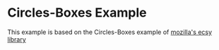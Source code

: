 # Circles-Boxes Example

This example is based on the Circles-Boxes example of [mozilla's ecsy library](https://github.com/MozillaReality/ecsy)